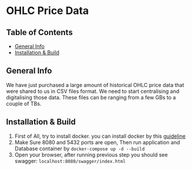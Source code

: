 # OHLC Price Data

## Table of Contents
* [General Info](#general-info)
* [Installation & Build](#installation--build)

## General Info
We have just purchased a large amount of historical OHLC price data that were shared to us in CSV files
format. We need to start centralising and digitalising those data. These files can be ranging from a few GBs to
a couple of TBs.

## Installation & Build
1. First of All, try to install docker. you can install docker by this [guideline](https://docs.docker.com/engine/install/)
2. Make Sure 8080 and 5432 ports are open, Then run application and Database container by `docker-compose up -d --build`
3. Open your browser, after running previous step you should see swagger: `localhost:8080/swagger/index.html`
